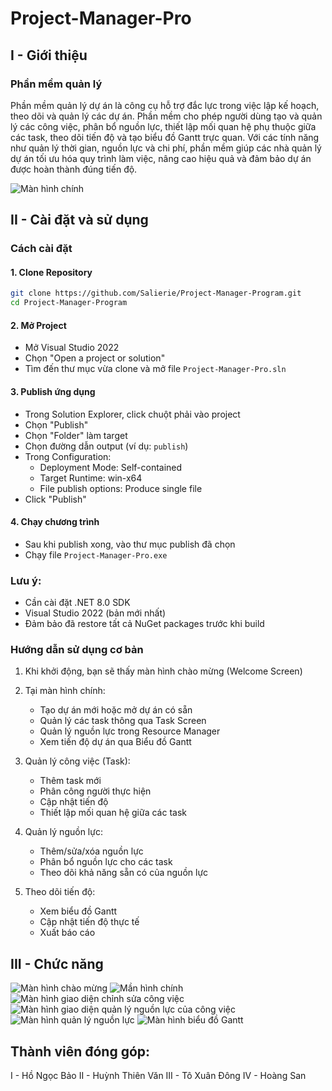 # Project-Manager-Pro

## I - Giới thiệu
### Phần mềm quản lý
Phần mềm quản lý dự án là công cụ hỗ trợ đắc lực trong việc lập kế hoạch, theo dõi và quản lý các dự án. Phần mềm cho phép người dùng tạo và quản lý các công việc, phân bổ nguồn lực, thiết lập mối quan hệ phụ thuộc giữa các task, theo dõi tiến độ và tạo biểu đồ Gantt trực quan. Với các tính năng như quản lý thời gian, nguồn lực và chi phí, phần mềm giúp các nhà quản lý dự án tối ưu hóa quy trình làm việc, nâng cao hiệu quả và đảm bảo dự án được hoàn thành đúng tiến độ.

![Màn hình chính](Image/Main_Screen.png)

## II - Cài đặt và sử dụng
### Cách cài đặt
#### 1. Clone Repository
``` bash
git clone https://github.com/Salierie/Project-Manager-Program.git
cd Project-Manager-Program
```
#### 2. Mở Project
- Mở Visual Studio 2022
- Chọn "Open a project or solution"
- Tìm đến thư mục vừa clone và mở file `Project-Manager-Pro.sln`

#### 3. Publish ứng dụng
- Trong Solution Explorer, click chuột phải vào project
- Chọn "Publish"
- Chọn "Folder" làm target
- Chọn đường dẫn output (ví dụ: `publish`)
- Trong Configuration:
  - Deployment Mode: Self-contained
  - Target Runtime: win-x64
  - File publish options: Produce single file
- Click "Publish"

#### 4. Chạy chương trình
- Sau khi publish xong, vào thư mục publish đã chọn
- Chạy file `Project-Manager-Pro.exe`

### Lưu ý:
- Cần cài đặt .NET 8.0 SDK
- Visual Studio 2022 (bản mới nhất)
- Đảm bảo đã restore tất cả NuGet packages trước khi build

### Hướng dẫn sử dụng cơ bản
1. Khi khởi động, bạn sẽ thấy màn hình chào mừng (Welcome Screen)

2. Tại màn hình chính:
   - Tạo dự án mới hoặc mở dự án có sẵn
   - Quản lý các task thông qua Task Screen
   - Quản lý nguồn lực trong Resource Manager
   - Xem tiến độ dự án qua Biểu đồ Gantt

3. Quản lý công việc (Task):
   - Thêm task mới
   - Phân công người thực hiện
   - Cập nhật tiến độ
   - Thiết lập mối quan hệ giữa các task

4. Quản lý nguồn lực:
   - Thêm/sửa/xóa nguồn lực
   - Phân bổ nguồn lực cho các task
   - Theo dõi khả năng sẵn có của nguồn lực

5. Theo dõi tiến độ:
   - Xem biểu đồ Gantt
   - Cập nhật tiến độ thực tế
   - Xuất báo cáo

## III - Chức năng

![Màn hình chào mừng](Image/Welcome_Screen.png)
![Mần hình chính](Image/Main_Screen.png)
![Màn hình giao diện chỉnh sửa công việc](Image/Edit_Task_Screen.png)
![Màn hình giao diện quản lý nguồn lực của công việc](Image/Task_Resource_Screen.png)
![Màn hình quản lý nguồn lực](Image/Resources_Manager_Screen.png)
![Màn hình biểu đồ Gantt](Image/GanttChart_Screen.png)


## Thành viên đóng góp:
I - Hồ Ngọc Bảo
II - Huỳnh Thiên Văn
III - Tô Xuân Đông
IV - Hoàng San
